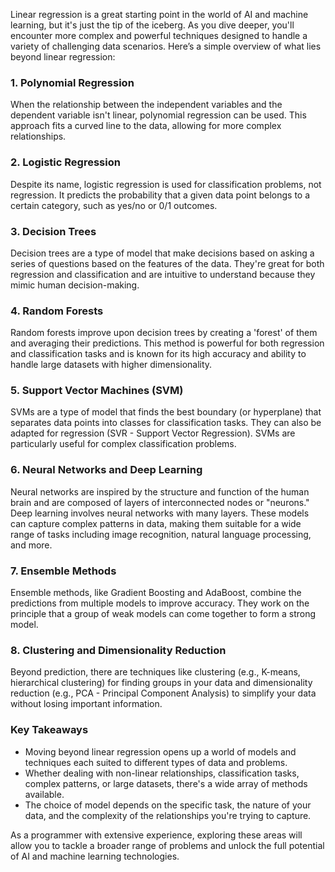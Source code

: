 Linear regression is a great starting point in the world of AI and machine learning, but it's just the tip of the iceberg. As you dive deeper, you'll encounter more complex and powerful techniques designed to handle a variety of challenging data scenarios. Here’s a simple overview of what lies beyond linear regression:

### 1. **Polynomial Regression**

When the relationship between the independent variables and the dependent variable isn't linear, polynomial regression can be used. This approach fits a curved line to the data, allowing for more complex relationships.

### 2. **Logistic Regression**

Despite its name, logistic regression is used for classification problems, not regression. It predicts the probability that a given data point belongs to a certain category, such as yes/no or 0/1 outcomes.

### 3. **Decision Trees**

Decision trees are a type of model that make decisions based on asking a series of questions based on the features of the data. They're great for both regression and classification and are intuitive to understand because they mimic human decision-making.

### 4. **Random Forests**

Random forests improve upon decision trees by creating a 'forest' of them and averaging their predictions. This method is powerful for both regression and classification tasks and is known for its high accuracy and ability to handle large datasets with higher dimensionality.

### 5. **Support Vector Machines (SVM)**

SVMs are a type of model that finds the best boundary (or hyperplane) that separates data points into classes for classification tasks. They can also be adapted for regression (SVR - Support Vector Regression). SVMs are particularly useful for complex classification problems.

### 6. **Neural Networks and Deep Learning**

Neural networks are inspired by the structure and function of the human brain and are composed of layers of interconnected nodes or "neurons." Deep learning involves neural networks with many layers. These models can capture complex patterns in data, making them suitable for a wide range of tasks including image recognition, natural language processing, and more.

### 7. **Ensemble Methods**

Ensemble methods, like Gradient Boosting and AdaBoost, combine the predictions from multiple models to improve accuracy. They work on the principle that a group of weak models can come together to form a strong model.

### 8. **Clustering and Dimensionality Reduction**

Beyond prediction, there are techniques like clustering (e.g., K-means, hierarchical clustering) for finding groups in your data and dimensionality reduction (e.g., PCA - Principal Component Analysis) to simplify your data without losing important information.

### Key Takeaways

- Moving beyond linear regression opens up a world of models and techniques each suited to different types of data and problems.
- Whether dealing with non-linear relationships, classification tasks, complex patterns, or large datasets, there's a wide array of methods available.
- The choice of model depends on the specific task, the nature of your data, and the complexity of the relationships you're trying to capture.

As a programmer with extensive experience, exploring these areas will allow you to tackle a broader range of problems and unlock the full potential of AI and machine learning technologies.
